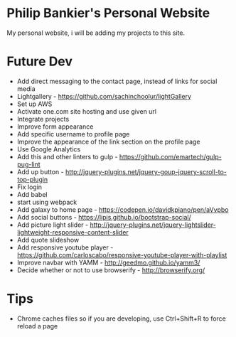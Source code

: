 # Philip Bankier's Personal Website
My personal website, i will be adding my projects to this site.
# Future Dev
* Add direct messaging to the contact page, instead of links for social media
* Lightgallery - https://github.com/sachinchoolur/lightGallery
* Set up AWS
* Activate one.com site hosting and use given url
* Integrate projects 
* Improve form appearance
* Add specific username to profile page
* Improve the appearance of the link section on the profile page
* Use Google Analytics
* Add this and other linters to gulp - https://github.com/emartech/gulp-pug-lint
* Add up button - http://jquery-plugins.net/jquery-goup-jquery-scroll-to-top-plugin
* Fix login 
* Add babel
* start using webpack
* Add galaxy to home page - https://codepen.io/davidkpiano/pen/aVvpbo
* Add social buttons - https://lipis.github.io/bootstrap-social/
* Add picture light slider - http://jquery-plugins.net/jquery-lightslider-lightweight-responsive-content-slider
* Add quote slideshow
* Add responsive youtube player - https://github.com/carloscabo/responsive-youtube-player-with-playlist
* Improve navbar with YAMM - http://geedmo.github.io/yamm3/
* Decide whether or not to use browserify - http://browserify.org/

# Tips
* Chrome caches files so if you are developing, use Ctrl+Shift+R to force reload a page
